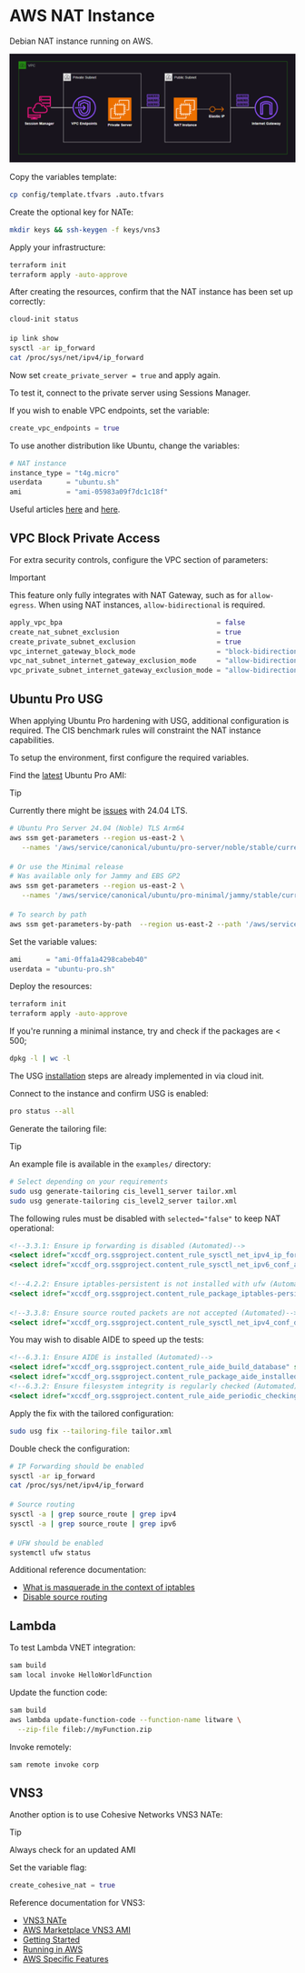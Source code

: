 # AWS NAT Instance

Debian NAT instance running on AWS.

<img src=".assets/aws-nat2.png" />

Copy the variables template:

```sh
cp config/template.tfvars .auto.tfvars
```

Create the optional key for NATe:

```sh
mkdir keys && ssh-keygen -f keys/vns3
```

Apply your infrastructure:

```sh
terraform init
terraform apply -auto-approve
```

After creating the resources, confirm that the NAT instance has been set up correctly:

```sh
cloud-init status

ip link show
sysctl -ar ip_forward
cat /proc/sys/net/ipv4/ip_forward
```

Now set `create_private_server = true` and apply again.

To test it, connect to the private server using Sessions Manager.

If you wish to enable VPC endpoints, set the variable:

```terraform
create_vpc_endpoints = true
```

To use another distribution like Ubuntu, change the variables:

```terraform
# NAT instance
instance_type = "t4g.micro"
userdata      = "ubuntu.sh"
ami           = "ami-05983a09f7dc1c18f"
```

Useful articles [here][1] and [here][2].

## VPC Block Private Access

For extra security controls, configure the VPC section of parameters:

> [!IMPORTANT]
> This feature only fully integrates with NAT Gateway, such as for `allow-egress`. When using NAT instances, `allow-bidirectional` is required.

```terraform
apply_vpc_bpa                                      = false
create_nat_subnet_exclusion                        = true
create_private_subnet_exclusion                    = true
vpc_internet_gateway_block_mode                    = "block-bidirectional" # "block-bidirectional", "block-ingress", "off"
vpc_nat_subnet_internet_gateway_exclusion_mode     = "allow-bidirectional" # "allow-bidirectional", "allow-egress"
vpc_private_subnet_internet_gateway_exclusion_mode = "allow-bidirectional" # "allow-bidirectional", "allow-egress"
```

## Ubuntu Pro USG

When applying Ubuntu Pro hardening with USG, additional configuration is required. The CIS benchmark rules will constraint the NAT instance capabilities.

To setup the environment, first configure the required variables.

Find the [latest](https://documentation.ubuntu.com/aws/en/latest/aws-how-to/instances/find-ubuntu-images/) Ubuntu Pro AMI:

> [!TIP]
> Currently there might be [issues](https://discourse.ubuntu.com/t/cis-compliance-with-usg-for-ubuntu-24-04-lts) with 24.04 LTS.

```sh
# Ubuntu Pro Server 24.04 (Noble) TLS Arm64
aws ssm get-parameters --region us-east-2 \
   --names '/aws/service/canonical/ubuntu/pro-server/noble/stable/current/arm64/hvm/ebs-gp3/ami-id'

# Or use the Minimal release
# Was available only for Jammy and EBS GP2
aws ssm get-parameters --region us-east-2 \
   --names '/aws/service/canonical/ubuntu/pro-minimal/jammy/stable/current/arm64/hvm/ebs-gp2/ami-id'

# To search by path
aws ssm get-parameters-by-path  --region us-east-2 --path '/aws/service/canonical/ubuntu/pro-minimal/' --recursive --output text
```

Set the variable values:

```terraform
ami      = "ami-0ffa1a4298cabeb40"
userdata = "ubuntu-pro.sh"
```

Deploy the resources:

```sh
terraform init
terraform apply -auto-approve
```

If you're running a minimal instance, try and check if the packages are < 500;

```sh
dpkg -l | wc -l
```

The USG [installation](https://ubuntu.com/security/certifications/docs/disa-stig/installation) steps are already implemented in via cloud init.

Connect to the instance and confirm USG is enabled:

```sh
pro status --all
```

Generate the tailoring file:

> [!TIP]
> An example file is available in the `examples/` directory:

```sh
# Select depending on your requirements
sudo usg generate-tailoring cis_level1_server tailor.xml
sudo usg generate-tailoring cis_level2_server tailor.xml
```

The following rules must be disabled with `selected="false"` to keep NAT operational:

```xml
<!--3.3.1: Ensure ip forwarding is disabled (Automated)-->
<select idref="xccdf_org.ssgproject.content_rule_sysctl_net_ipv4_ip_forward" selected="false"/>
<select idref="xccdf_org.ssgproject.content_rule_sysctl_net_ipv6_conf_all_forwarding" selected="false"/>

<!--4.2.2: Ensure iptables-persistent is not installed with ufw (Automated)-->
<select idref="xccdf_org.ssgproject.content_rule_package_iptables-persistent_removed" selected="false"/>

<!--3.3.8: Ensure source routed packets are not accepted (Automated)-->
<select idref="xccdf_org.ssgproject.content_rule_sysctl_net_ipv4_conf_default_accept_source_route" selected="false"/>
```

You may wish to disable AIDE to speed up the tests:

```xml
<!--6.3.1: Ensure AIDE is installed (Automated)-->
<select idref="xccdf_org.ssgproject.content_rule_aide_build_database" selected="false"/>
<select idref="xccdf_org.ssgproject.content_rule_package_aide_installed" selected="false"/>
<!--6.3.2: Ensure filesystem integrity is regularly checked (Automated)-->
<select idref="xccdf_org.ssgproject.content_rule_aide_periodic_checking_systemd_timer" selected="false"/>
```

Apply the fix with the tailored configuration:

```sh
sudo usg fix --tailoring-file tailor.xml
```

Double check the configuration:

```sh
# IP Forwarding should be enabled
sysctl -ar ip_forward
cat /proc/sys/net/ipv4/ip_forward

# Source routing
sysctl -a | grep source_route | grep ipv4
sysctl -a | grep source_route | grep ipv6

# UFW should be enabled
systemctl ufw status
```

Additional reference documentation:

- [What is masquerade in the context of iptables](https://askubuntu.com/questions/466445/what-is-masquerade-in-the-context-of-iptables)
- [Disable source routing](https://docs.redhat.com/en/documentation/red_hat_enterprise_linux/6/html/security_guide/sect-security_guide-server_security-disable-source-routing#sect-Security_Guide-Server_Security-Disable-Source-Routing)

## Lambda

To test Lambda VNET integration:

```sh
sam build
sam local invoke HelloWorldFunction
```

Update the function code:

```sh
sam build
aws lambda update-function-code --function-name litware \
  --zip-file fileb://myFunction.zip
```

Invoke remotely:

```sh
sam remote invoke corp
```

## VNS3

Another option is to use Cohesive Networks VNS3 NATe:

> [!TIP]
> Always check for an updated AMI

Set the variable flag:

```terraform
create_cohesive_nat = true
```

Reference documentation for VNS3:

- [VNS3 NATe](https://docs.cohesive.net/docs/nate/)
- [AWS Marketplace VNS3 AMI](https://aws.amazon.com/marketplace/pp/prodview-beu27g23xt4ok)
- [Getting Started](https://docs.cohesive.net/tutorials/getting-started/)
- [Running in AWS](https://docs.cohesive.net/docs/cloud-setup/aws/)
- [AWS Specific Features](https://docs.cohesive.net/docs/vns3/aws-features/)

[1]: https://linuxhint.com/configure-nat-on-ubuntu/
[2]: https://linuxconfig.org/how-to-make-iptables-rules-persistent-after-reboot-on-linux
